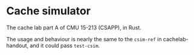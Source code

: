 # Cache simulator
The cache lab part A of CMU 15-213 (CSAPP), in Rust.

The usage and behaviour is nearly the same to the `csim-ref` in cachelab-handout, and it could pass `test-csim`.